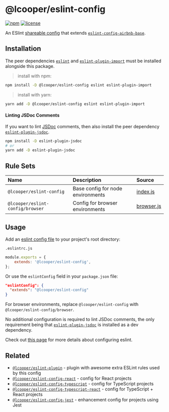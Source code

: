 # @lcooper/eslint-config

[![npm][npm-badge]][npm-link]
[![license][license-badge]][license-link]

An ESlint [shareable config](https://eslint.org/docs/developer-guide/shareable-configs) that extends [`eslint-config-airbnb-base`](https://www.npmjs.com/package/eslint-config-airbnb-base).

## Installation

The peer dependencies [`eslint`](https://www.npmjs.com/package/eslint) and [`eslint-plugin-import`](https://www.npmjs.com/package/eslint-plugin-import) must be installed alongside this package.

> install with npm:
```bash
npm install -D @lcooper/eslint-config eslint eslint-plugin-import
```

> install with yarn:
```bash
yarn add -D @lcooper/eslint-config eslint eslint-plugin-import
```

#### Linting JSDoc Comments

If you want to lint [JSDoc](https://jsdoc.app) comments, then also install the peer dependency [`eslint-plugin-jsdoc`](https://www.npmjs.com/package/eslint-plugin-jsdoc).

```bash
npm install -D eslint-plugin-jsdoc
# or
yarn add -D eslint-plugin-jsdoc
```

## Rule Sets

| Name                             | Description                         | Source                   |
|:---------------------------------|:------------------------------------|:-------------------------|
| `@lcooper/eslint-config`         | Base config for node environments   | [index.js](index.js)     |
| `@lcooper/eslint-config/browser` | Config for browser environments     | [browser.js](browser.js) | 

## Usage

Add an [eslint config file](https://eslint.org/docs/user-guide/configuring/configuration-files) to your project's root directory:

`.eslintrc.js`

```javascript
module.exports = {
    extends: '@lcooper/eslint-config',
};
```

Or use the  `eslintConfig` field in your `package.json` file:

```json
"eslintConfig": {
  "extends": "@lcooper/eslint-config"
}
```

For browser environments, replace `@lcooper/eslint-config` with `@lcooper/eslint-config/browser`.

No additional configuration is required to lint JSDoc comments, the only requirement being that [`eslint-plugin-jsdoc`](https://www.npmjs.com/package/eslint-plugin-jsdoc) is installed as a dev dependency.

Check out [this page](https://eslint.org/docs/user-guide/configuring) for more details about configuring eslint.

## Related

 * [`@lcooper/eslint-plugin`](https://www.npmjs.com/package/@lcooper/eslint-plugin) - plugin with awesome extra ESLint rules used by this config
 * [`@lcooper/eslint-config-react`](https://www.npmjs.com/package/@lcooper/eslint-config-react) - config for React projects
 * [`@lcooper/eslint-config-typescript`](https://www.npmjs.com/package/@lcooper/eslint-config-typescript) - config for TypeScript projects
 * [`@lcooper/eslint-config-typescript-react`](https://www.npmjs.com/package/@lcooper/eslint-config-typescript-react) - config for TypeScript + React projects
 * [`@lcooper/eslint-config-jest`](https://www.npmjs.com/package/@lcooper/eslint-config-jest) - enhancement config for projects using Jest

[npm-link]: https://www.npmjs.com/package/@lcooper/eslint-config
[npm-badge]: https://img.shields.io/npm/v/@lcooper/eslint-config?logo=npm&style=for-the-badge
[license-link]: LICENSE
[license-badge]: https://img.shields.io/github/license/luciancooper/eslint-configs?color=brightgreen&style=for-the-badge
